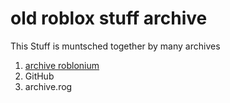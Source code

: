 # old roblox stuff archive 
This Stuff is muntsched together by many archives
1. [archive roblonium]([url](https://archive.roblonium.com/))
2. GitHub
3. archive.rog
